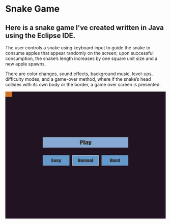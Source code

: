 # Snake Game

## Here is a snake game I've created written in Java using the Eclipse IDE.

The user controls a snake using keyboard input to guide the snake to consume apples that appear randomly on the screen; upon successful consumption, the snake’s length increases by one square unit size and a new apple spawns.

There are color changes, sound effects, background music, level-ups, difficulty modes, and a game-over method, where if the snake’s head collides with its own body or the border, a game over screen is presented.

<img src="snake-game-video-ezgif.com-video-to-gif-converter.gif" alt="Snake game GIF" width="600" height="400">
